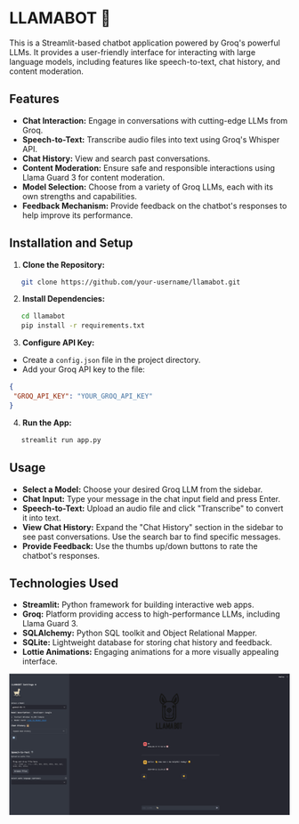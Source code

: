 # LLAMABOT 🦙

This is a Streamlit-based chatbot application powered by Groq's powerful LLMs. It provides a user-friendly interface for
interacting with large language models, including features like speech-to-text, chat history, and content moderation.

## Features

- **Chat Interaction:** Engage in conversations with cutting-edge LLMs from Groq.
- **Speech-to-Text:** Transcribe audio files into text using Groq's Whisper API.
- **Chat History:** View and search past conversations.
- **Content Moderation:** Ensure safe and responsible interactions using Llama Guard 3 for content moderation.
- **Model Selection:** Choose from a variety of Groq LLMs, each with its own strengths and capabilities.
- **Feedback Mechanism:** Provide feedback on the chatbot's responses to help improve its performance.

## Installation and Setup

1. **Clone the Repository:**

```bash
   git clone https://github.com/your-username/llamabot.git 
```

2. **Install Dependencies:**

```bash
   cd llamabot
   pip install -r requirements.txt
```

3. **Configure API Key:**
- Create a `config.json` file in the project directory.
- Add your Groq API key to the file:
 ```json
{
  "GROQ_API_KEY": "YOUR_GROQ_API_KEY"
}
```
4. **Run the App:**

```bash
   streamlit run app.py
```

## Usage

- **Select a Model:** Choose your desired Groq LLM from the sidebar.
- **Chat Input:** Type your message in the chat input field and press Enter.
- **Speech-to-Text:** Upload an audio file and click "Transcribe" to convert it into text.
- **View Chat History:** Expand the "Chat History" section in the sidebar to see past conversations. Use the search bar
  to find specific messages.
- **Provide Feedback:** Use the thumbs up/down buttons to rate the chatbot's responses.

## Technologies Used

- **Streamlit:** Python framework for building interactive web apps.
- **Groq:** Platform providing access to high-performance LLMs, including Llama Guard 3.
- **SQLAlchemy:** Python SQL toolkit and Object Relational Mapper.
- **SQLite:** Lightweight database for storing chat history and feedback.
- **Lottie Animations:** Engaging animations for a more visually appealing interface.




![image](assets/ss.png) 
